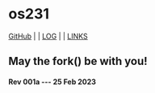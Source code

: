 ---
---
# os231

[GitHub](https://github.com/yforku/os231/) | | [LOG](TXT/mylog.txt) | | [LINKS](LINKS/)

## May the fork() be with you!

#### Rev 001a --- 25 Feb 2023

